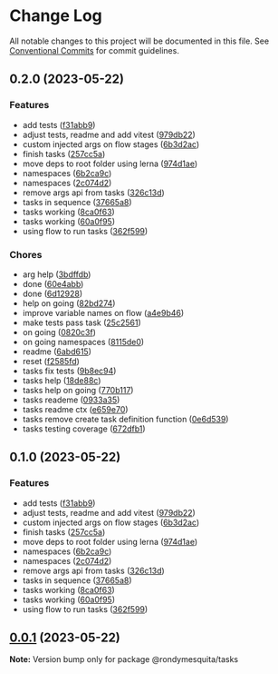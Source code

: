 # Change Log

All notable changes to this project will be documented in this file.
See [Conventional Commits](https://conventionalcommits.org) for commit guidelines.

## 0.2.0 (2023-05-22)

### Features

- add tests ([f31abb9](https://github.com/rondymesquita/shell/commit/f31abb98cca981f0e53cdfdfa52852c3118cb715))
- adjust tests, readme and add vitest ([979db22](https://github.com/rondymesquita/shell/commit/979db22c4eb3b8f265c856b1d81702c1dbeaa75d))
- custom injected args on flow stages ([6b3d2ac](https://github.com/rondymesquita/shell/commit/6b3d2ac828e7d154b109d1db21d17110ac78c33e))
- finish tasks ([257cc5a](https://github.com/rondymesquita/shell/commit/257cc5a50d266024a05af0133ab8625cc4c1480e))
- move deps to root folder using lerna ([974d1ae](https://github.com/rondymesquita/shell/commit/974d1ae444afef95827b18ac6eadd061412b0481))
- namespaces ([6b2ca9c](https://github.com/rondymesquita/shell/commit/6b2ca9c41bf583320a2dbc26c58f210336e15d6c))
- namespaces ([2c074d2](https://github.com/rondymesquita/shell/commit/2c074d28c1fafac4d780f315c54498598041a61b))
- remove args api from tasks ([326c13d](https://github.com/rondymesquita/shell/commit/326c13d3109f6aa1301e70a3b6cb840a5a49cc6e))
- tasks in sequence ([37665a8](https://github.com/rondymesquita/shell/commit/37665a847ab601dc90f72cfad91a9ad52be38278))
- tasks working ([8ca0f63](https://github.com/rondymesquita/shell/commit/8ca0f631a8b447fcd4d6388f9e903c182aeae8f3))
- tasks working ([60a0f95](https://github.com/rondymesquita/shell/commit/60a0f95829527b71f6fff3eea5c71d4aa860c59f))
- using flow to run tasks ([362f599](https://github.com/rondymesquita/shell/commit/362f599affd13533da81b3637f59656fe15869d2))

### Chores

- arg help ([3bdffdb](https://github.com/rondymesquita/shell/commit/3bdffdb4a07193b0cc8530b972c58a011a29fa84))
- done ([60e4abb](https://github.com/rondymesquita/shell/commit/60e4abb36c50586cc2bddb0d4c44861bff913cfd))
- done ([6d12928](https://github.com/rondymesquita/shell/commit/6d12928633dfb10902a08d03fed4b49053c89da6))
- help on going ([82bd274](https://github.com/rondymesquita/shell/commit/82bd274611e6772e256dc289c68c8caad5f1ddb1))
- improve variable names on flow ([a4e9b46](https://github.com/rondymesquita/shell/commit/a4e9b46b1fe81389ee068d2697db349eb07db2fa))
- make tests pass task ([25c2561](https://github.com/rondymesquita/shell/commit/25c25614a7c8df6c600bbc875c5f28df05b483e9))
- on going ([0820c3f](https://github.com/rondymesquita/shell/commit/0820c3f4dbdf20830cb6d7251d149b3b58ab657c))
- on going namespaces ([8115de0](https://github.com/rondymesquita/shell/commit/8115de073ce5683d6382e4647a55e44fbedd8534))
- readme ([6abd615](https://github.com/rondymesquita/shell/commit/6abd61538dbd28365872a5278f8a37c58de0a688))
- reset ([f2585fd](https://github.com/rondymesquita/shell/commit/f2585fd4dd23c6e6c457e87d50f2594f52dfd259))
- tasks fix tests ([9b8ec94](https://github.com/rondymesquita/shell/commit/9b8ec9432f67b6b21af0612c2602b71c3bef1783))
- tasks help ([18de88c](https://github.com/rondymesquita/shell/commit/18de88cd2278b85b0ddf4e6ff530b88998fba763))
- tasks help on going ([770b117](https://github.com/rondymesquita/shell/commit/770b1170495d120319d99cde0ad151d71b5d9dd8))
- tasks reademe ([0933a35](https://github.com/rondymesquita/shell/commit/0933a35de9f208956f4eae97b0ca9c09834ceadf))
- tasks readme ctx ([e659e70](https://github.com/rondymesquita/shell/commit/e659e70fb17af4365e17039628748d21bd76e12e))
- tasks remove create task definition function ([0e6d539](https://github.com/rondymesquita/shell/commit/0e6d539719e028c48e673bd83b8becdd2098412d))
- tasks testing coverage ([672dfb1](https://github.com/rondymesquita/shell/commit/672dfb114422c8866e7c840900cd28cc74ae4b7d))

## 0.1.0 (2023-05-22)

### Features

- add tests ([f31abb9](https://github.com/rondymesquita/shell/commit/f31abb98cca981f0e53cdfdfa52852c3118cb715))
- adjust tests, readme and add vitest ([979db22](https://github.com/rondymesquita/shell/commit/979db22c4eb3b8f265c856b1d81702c1dbeaa75d))
- custom injected args on flow stages ([6b3d2ac](https://github.com/rondymesquita/shell/commit/6b3d2ac828e7d154b109d1db21d17110ac78c33e))
- finish tasks ([257cc5a](https://github.com/rondymesquita/shell/commit/257cc5a50d266024a05af0133ab8625cc4c1480e))
- move deps to root folder using lerna ([974d1ae](https://github.com/rondymesquita/shell/commit/974d1ae444afef95827b18ac6eadd061412b0481))
- namespaces ([6b2ca9c](https://github.com/rondymesquita/shell/commit/6b2ca9c41bf583320a2dbc26c58f210336e15d6c))
- namespaces ([2c074d2](https://github.com/rondymesquita/shell/commit/2c074d28c1fafac4d780f315c54498598041a61b))
- remove args api from tasks ([326c13d](https://github.com/rondymesquita/shell/commit/326c13d3109f6aa1301e70a3b6cb840a5a49cc6e))
- tasks in sequence ([37665a8](https://github.com/rondymesquita/shell/commit/37665a847ab601dc90f72cfad91a9ad52be38278))
- tasks working ([8ca0f63](https://github.com/rondymesquita/shell/commit/8ca0f631a8b447fcd4d6388f9e903c182aeae8f3))
- tasks working ([60a0f95](https://github.com/rondymesquita/shell/commit/60a0f95829527b71f6fff3eea5c71d4aa860c59f))
- using flow to run tasks ([362f599](https://github.com/rondymesquita/shell/commit/362f599affd13533da81b3637f59656fe15869d2))

## [0.0.1](https://github.com/rondymesquita/shell/compare/v0.1.0...v0.0.1) (2023-05-22)

**Note:** Version bump only for package @rondymesquita/tasks
